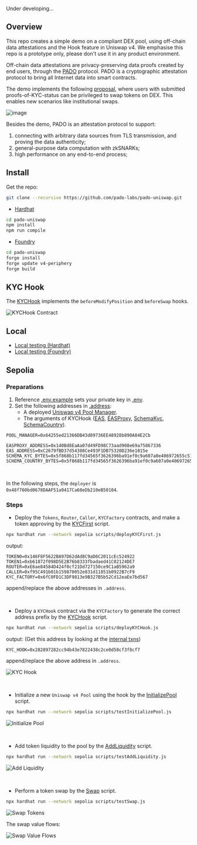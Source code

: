 

Under developing...


## Overview
This repo creates a simple demo on a compliant DEX pool, using off-chain data attestations and the Hook feature in Uniswap v4. We emphasise this repo is a prototype only, please don't use it in any product environment. 

Off-chain data attestations are privacy-preserving data proofs created by end users, through the [PADO](https://padolabs.org) protocol. PADO is a cryptographic attestation protocol to bring all Internet data into smart contracts.

The demo implements the following [proposal](https://hackmd.io/QXi9YUvUSwmqxCuGl7Z9XA), where users with submitted proofs-of-KYC-status can be privileged to swap tokens on DEX. This enables new scenarios like institutional swaps.

![image](https://github.com/pado-labs/pado-uniswap/assets/17900089/66323b73-099f-4385-8f16-09cef98863cf)

Besides the demo, PADO is an attestation protocol to support:
1. connecting with arbitrary data sources from TLS transmission, and proving the data authenticity;
2. general-purpose data computation with zkSNARKs;
3. high performance on any end-to-end process; 

## Install

Get the repo:

```sh
git clone --recursive https://github.com/pado-labs/pado-uniswap.git
```

- [Hardhat](https://hardhat.org/)

```sh
cd pado-uniswap
npm install
npm run compile
```


- [Foundry](https://book.getfoundry.sh/)

```sh
cd pado-uniswap
forge install
forge update v4-periphery
forge build
```

## KYC Hook

The [KYCHook](./src/hooks/KYCHook.sol) implements the `beforeModifyPosition` and `beforeSwap` hooks.

![KYCHook Contract](./docs/class/KYCHookContract.svg)


## Local

- [Local testing (Hardhat)](./docs/README.hardhat.md)
- [Local testing (Foundry)](./docs/README.foundry.md)


## Sepolia


### Preparations

1. Reference [.env.example](./.env.example) sets your private key in [.env](./.env).
2. Set the following addresses in [.address](./.address):
   - A deployed [Uniswap v4 Pool Manager](https://sepolia.etherscan.io/address/0x64255ed21366DB43d89736EE48928b890A84E2Cb). 
   - The arguments of KYCHook ([EAS](https://sepolia.etherscan.io/address/0xC2679fBD37d54388Ce493F1DB75320D236e1815e), [EASProxy](https://sepolia.etherscan.io/address/0x140Bd8EaAa07d49FD98C73aad908e69a75867336), [SchemaKyc](https://sepolia.easscan.org/schema/view/0x5f868b117fd34565f3626396ba91ef0c9a607a0e406972655c5137c6d4291af9), [SchemaCountry](https://sepolia.easscan.org/schema/view/0x5f868b117fd34565f3626396ba91ef0c9a607a0e406972655c5137c6d4291af9)).

```log
POOL_MANAGER=0x64255ed21366DB43d89736EE48928b890A84E2Cb

EASPROXY_ADDRESS=0x140Bd8EaAa07d49FD98C73aad908e69a75867336
EAS_ADDRESS=0xC2679fBD37d54388Ce493F1DB75320D236e1815e
SCHEMA_KYC_BYTES=0x5f868b117fd34565f3626396ba91ef0c9a607a0e406972655c5137c6d4291af9
SCHEMA_COUNTRY_BYTES=0x5f868b117fd34565f3626396ba91ef0c9a607a0e406972655c5137c6d4291af9
```

<br>

In the following steps, the `deployer` is `0x48f760bd0678DAAF51a9417Ca68eDb210eB50104`.


### Steps

- Deploy the `Tokens`, `Router`, `Caller`, `KYCFactory` contracts, and make a token approving by the [KYCFirst](./scripts/deployKYCFirst.js) script.

```sh
npx hardhat run --network sepolia scripts/deployKYCFirst.js
```

output:

```log
TOKEN0=0x146F8F5622BA97D62dAd8C9aD6C2011cEc524922
TOKEN1=0xb61872f098D5E2B76b8333fbadaed41C02124DE7
ROUTER=0xE6ae84584D424f0cf21Dd727150ce9C1aB5962a9
CALLER=0xf95C491b01b159870052e831d11851b0922B7cF9
KYC_FACTORY=0x6fC0FD1C3DF9813e9B327B5b52Cd12eaEe7bd567
```
append/replace the above addresses in `.address`.


<br>


- Deploy a `KYCHook` contract via the `KYCFactory` to generate the correct address prefix by the [KYCHook](./scripts/deployKYCHook.js) script. 

```sh
npx hardhat run --network sepolia scripts/deployKYCHook.js
```

output: (Get this address by looking at the [internal txns](https://sepolia.etherscan.io/tx/0x2b1ee31377cbc2674290af01de4ad693765c65221bb842b701aa88c8728c3440#internal))

```log
KYC_HOOK=0x282897282cc94b43e7822438c2ce0d58cf3f8cf7
```
append/replace the above address in `.address`.


![KYC Hook](./docs/sepolia/KYCHook.svg)


<br>

- Initialize a new `Uniswap v4 Pool` using the hook by the [InitializePool](./scripts/testInitializePool.js) script.

```sh
npx hardhat run --network sepolia scripts/testInitializePool.js
```

![Initialize Pool](./docs/sepolia/InitializePool.svg)

<br>


- Add token liquidity to the pool by the [AddLiquidity](./scripts/testAddLiquidity.js) script.

```sh
npx hardhat run --network sepolia scripts/testAddLiquidity.js
```
![Add Liquidity](./docs/sepolia/AddLiquidity.svg)


<br>


- Perform a token swap by the [Swap](./scripts/testSwap.js) script.

```sh
npx hardhat run --network sepolia scripts/testSwap.js
```

![Swap Tokens](./docs/sepolia/Swap.svg)


The swap value flows:

![Swap Value Flows](./docs/sepolia/SwapValueFlow.svg)

